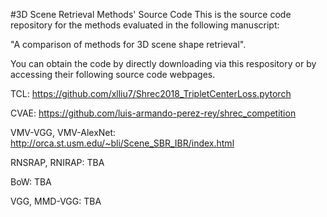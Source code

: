 #3D Scene Retrieval Methods' Source Code
This is the source code repository for the methods evaluated in the following manuscript: 

"A comparison of methods for 3D scene shape retrieval".

You can obtain the code by directly downloading via this respository or by accessing their following source code webpages.  

TCL: https://github.com/xlliu7/Shrec2018_TripletCenterLoss.pytorch

CVAE: https://github.com/luis-armando-perez-rey/shrec_competition

VMV-VGG, VMV-AlexNet: http://orca.st.usm.edu/~bli/Scene_SBR_IBR/index.html

RNSRAP, RNIRAP: TBA

BoW: TBA

VGG, MMD-VGG: TBA


